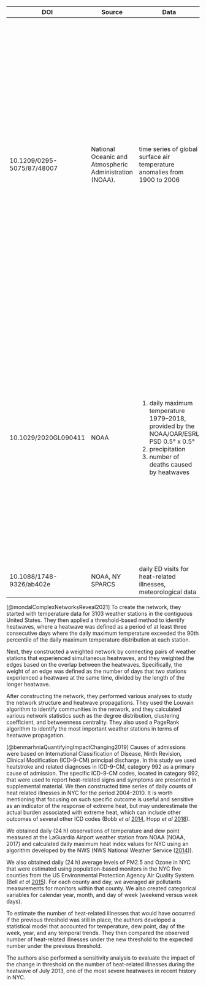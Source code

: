 
|DOI|Source|Data|Algorithms|Remarks|
|--|----------------------|----------------------|----------------------|----------------------|
|10.1209/0295-5075/87/48007|National Oceanic and Atmospheric Administration (NOAA).|time series of global surface air temperature anomalies from 1900 to 2006|Pearson correlation coefficient to determine the strength and significance of the relationships between different regions. Specifically, the authors use a significance threshold based on a null model that accounts for temporal correlations and spatial autocorrelations in the data.|The resulting network has a total of 188 nodes, each representing a climatic region, and 7,926 edges, each representing a statistically significant correlation between two regions. The network construction algorithm used in the paper is not explicitly stated, but it likely involves thresholding the correlation matrix based on the significance threshold and constructing an adjacency matrix that defines the links between nodes.|
|10.1029/2020GL090411|NOAA|<ol><li>daily maximum temperature 1979–2018, provided by the NOAA/OAR/ESRL PSD 0.5° x 0.5°</li><li>precipitation</li><li>number of deaths caused by heatwaves</li></ol>|<ol><li>Pearson correlation coefficient to identify pairs of counties with similar temperature patterns during heatwaves.</li><li> Granger causality test to construct a network of causal relationships between counties, which measures the extent to which the temperature in one county can predict the temperature in another county.</li></ol>|The paper reports that the resulting network of heatwave propagation exhibits a "scale-free" topology, which is characterized by a few highly connected "hubs" and many weakly connected nodes. The authors also identify several "bridge counties" that connect different parts of the network and play a critical role in the propagation of heatwaves.|
|10.1088/1748-9326/ab402e|NOAA, NY SPARCS|daily ED visits for heat-related illnesses, meteorological data|details below|

[@mondalComplexNetworksReveal2021]
To create the network, they started with temperature data for 3103 weather stations in the contiguous United States. They then applied a threshold-based method to identify heatwaves, where a heatwave was defined as a period of at least three consecutive days where the daily maximum temperature exceeded the 90th percentile of the daily maximum temperature distribution at each station.

Next, they constructed a weighted network by connecting pairs of weather stations that experienced simultaneous heatwaves, and they weighted the edges based on the overlap between the heatwaves. Specifically, the weight of an edge was defined as the number of days that two stations experienced a heatwave at the same time, divided by the length of the longer heatwave.

After constructing the network, they performed various analyses to study the network structure and heatwave propagations. They used the Louvain algorithm to identify communities in the network, and they calculated various network statistics such as the degree distribution, clustering coefficient, and betweenness centrality. They also used a PageRank algorithm to identify the most important weather stations in terms of heatwave propagation.

[@benmarhniaQuantifyingImpactChanging2019]
Causes of admissions were based on International Classification of Disease, Ninth Revision, Clinical Modification (ICD-9-CM) principal discharge. In this study we used heatstroke and related diagnoses in ICD-9-CM, category 992 as a primary cause of admission. The specific ICD-9-CM codes, located in category 992, that were used to report heat-related signs and symptoms are presented in supplemental material. We then constructed time series of daily counts of heat related illnesses in NYC for the period 2004–2010. It is worth mentioning that focusing on such specific outcome is useful and sensitive as an indicator of the response of extreme heat, but may underestimate the actual burden associated with extreme heat, which can include other outcomes of several other ICD codes (Bobb _et al_ [2014](https://iopscience.iop.org/article/10.1088/1748-9326/ab402e/meta#erlab402ebib13), Hopp _et al_ [2018](https://iopscience.iop.org/article/10.1088/1748-9326/ab402e/meta#erlab402ebib23)).

We obtained daily (24 h) observations of temperature and dew point measured at the LaGuardia Airport weather station from NOAA (NOAA, 2017) and calculated daily maximum heat index values for NYC using an algorithm developed by the NWS (NWS National Weather Service ([2014](https://iopscience.iop.org/article/10.1088/1748-9326/ab402e/meta#erlab402ebib33))).

We also obtained daily (24 h) average levels of PM2.5 and Ozone in NYC that were estimated using population-based monitors in the NYC five counties from the US Environmental Protection Agency Air Quality System (Bell _et al_ [2015](https://iopscience.iop.org/article/10.1088/1748-9326/ab402e/meta#erlab402ebib8)). For each county and day, we averaged air pollutants measurements for monitors within that county. We also created categorical variables for calendar year, month, and day of week (weekend versus week days).

To estimate the number of heat-related illnesses that would have occurred if the previous threshold was still in place, the authors developed a statistical model that accounted for temperature, dew point, day of the week, year, and any temporal trends. They then compared the observed number of heat-related illnesses under the new threshold to the expected number under the previous threshold.

The authors also performed a sensitivity analysis to evaluate the impact of the change in threshold on the number of heat-related illnesses during the heatwave of July 2013, one of the most severe heatwaves in recent history in NYC.